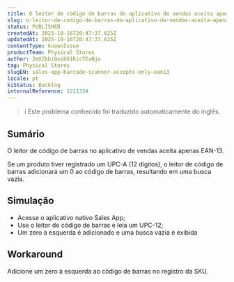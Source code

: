 ```yaml
---
title: O leitor de código de barras do aplicativo de vendas aceita apenas EAN-13
slug: o-leitor-de-codigo-de-barras-do-aplicativo-de-vendas-aceita-apenas-ean13
status: PUBLISHED
createdAt: 2025-10-16T20:47:37.625Z
updatedAt: 2025-10-16T20:47:37.625Z
contentType: knownIssue
productTeam: Physical Stores
author: 2mXZkbi0oi061KicTExNjo
tag: Physical Stores
slugEN: sales-app-barcode-scanner-accepts-only-ean13
locale: pt
kiStatus: Backlog
internalReference: 1211334
---
```


>ℹ️ Este problema conhecido foi traduzido automaticamente do inglês.

## Sumário


O leitor de código de barras no aplicativo de vendas aceita apenas EAN-13.

Se um produto tiver registrado um UPC-A (12 dígitos), o leitor de código de barras adicionará um 0 ao código de barras, resultando em uma busca vazia.
## Simulação



- Acesse o aplicativo nativo Sales App;
- Use o leitor de código de barras e leia um UPC-12;
- Um zero à esquerda é adicionado e uma busca vazia é exibida
## Workaround


Adicione um zero à esquerda ao código de barras no registro da SKU.


